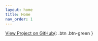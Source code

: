 ```yaml
---
layout: home
title: Home
nav_order: 1
---
```


[View Project on GitHub](https://github.com/code-openness){: .btn .btn-green }
